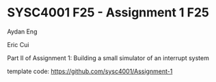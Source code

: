 
# SYSC4001 F25 - Assignment 1 F25

Aydan Eng 

Eric Cui

Part II of Assignment 1: Building a small simulator of an interrupt system

template code: https://github.com/sysc4001/Assignment-1

